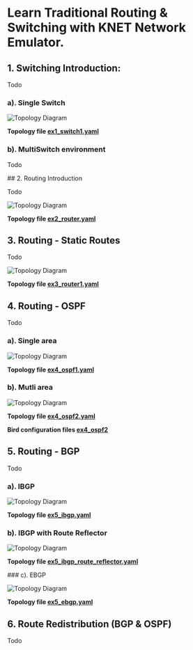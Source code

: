 # Learn Traditional Routing & Switching with KNET Network Emulator.


## 1. Switching Introduction:

Todo

### a). Single Switch

![Topology Diagram](imgs/ex1_switch1.jpg?raw=true) 



**Topology file [ex1_switch1.yaml](https://github.com/knetsolutions/knet-example-topologies/blob/master/traditional/ex1_switch1.yaml)**


### b). MultiSwitch environment

Todo


## 2. Routing Introduction

Todo


![Topology Diagram](imgs/ex2_router.jpg?raw=true) 



**Topology file [ex2_router.yaml](https://github.com/knetsolutions/knet-example-topologies/blob/master/traditional/ex2_router.yaml)**


## 3. Routing - Static Routes

Todo


![Topology Diagram](imgs/ex3_router1.jpg?raw=true) 



**Topology file [ex3_router1.yaml](https://github.com/knetsolutions/knet-example-topologies/blob/master/traditional/ex3_router1.yaml)**






## 4. Routing - OSPF

Todo

### a). Single area

![Topology Diagram](imgs/ex4_ospf1.jpg?raw=true) 


**Topology file [ex4_ospf1.yaml](https://github.com/knetsolutions/knet-example-topologies/blob/master/traditional/ex4_ospf1.yaml)**

### b). Mutli area

![Topology Diagram](imgs/ex4_ospf2.jpg?raw=true) 


**Topology file [ex4_ospf2.yaml](https://github.com/knetsolutions/knet-example-topologies/blob/master/traditional/ex4_ospf2.yaml)**


**Bird configuration files [ex4_ospf2](https://github.com/knetsolutions/knet-example-topologies/blob/master/traditional/bird_configs/ex4_ospf2)**


## 5. Routing - BGP

Todo

### a). IBGP



![Topology Diagram](imgs/ex5_ibgp.jpg?raw=true) 


**Topology file [ex5_ibgp.yaml](https://github.com/knetsolutions/knet-example-topologies/blob/master/traditional/ex5_ibgp.yaml)**

### b). IBGP with Route Reflector 


![Topology Diagram](imgs/ex5_ibgp_rr.jpg?raw=true) 

**Topology file [ex5_ibgp_route_reflector.yaml](https://github.com/knetsolutions/knet-example-topologies/blob/master/traditional/ex5_ibgp_route_reflector.yaml)**


### c). EBGP

![Topology Diagram](imgs/ex5_ebgp.jpg?raw=true) 

**Topology file [ex5_ebgp.yaml](https://github.com/knetsolutions/knet-example-topologies/blob/master/traditional/ex5_ebgp.yaml)**

## 6. Route Redistribution (BGP & OSPF)

Todo
